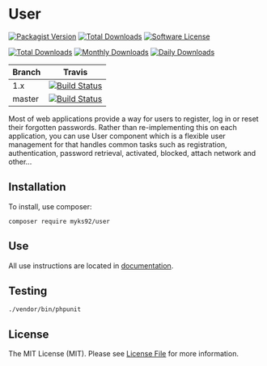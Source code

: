 # User

[![Packagist Version](https://poser.pugx.org/myks92/user/v/stable.png)](https://packagist.org/packages/myks92/user
) [![Total Downloads](https://poser.pugx.org/myks92/user/v/unstable.png)](https://packagist.org/packages/myks92/user
) [![Software License](https://poser.pugx.org/myks92/user/license)](LICENSE.md)

[![Total Downloads](https://poser.pugx.org/myks92/user/downloads)](https://packagist.org/packages/myks92/user)
[![Monthly Downloads](https://poser.pugx.org/myks92/user/d/monthly)](https://packagist.org/packages/myks92/user)
[![Daily Downloads](https://poser.pugx.org/myks92/user/d/daily)](https://packagist.org/packages/myks92/user)

Branch | Travis |
------ | ------ |
1.x   | [![Build Status][travis_stable_badge]][travis_stable_link]
master | [![Build Status][travis_unstable_badge]][travis_unstable_link]


Most of web applications provide a way for users to register, log in or reset their forgotten passwords. Rather than
 re-implementing this on each application, you can use User component which is a flexible user management for that
  handles common tasks such as registration, authentication, password retrieval, activated, blocked, attach network
   and other...
   
## Installation

To install, use composer:
```
composer require myks92/user
```

## Use

All use instructions are located in [documentation](./docs/readme.md).

## Testing

```
./vendor/bin/phpunit
```

## License

The MIT License (MIT). Please see [License File](LICENSE.md) for more information.

[travis_stable_badge]: https://travis-ci.org/Myks92/user.svg?branch=1.x
[travis_stable_link]: https://travis-ci.org/Myks92/user
[travis_unstable_badge]: https://travis-ci.org/Myks92/user.svg?branch=master
[travis_unstable_link]: https://travis-ci.org/Myks92/user